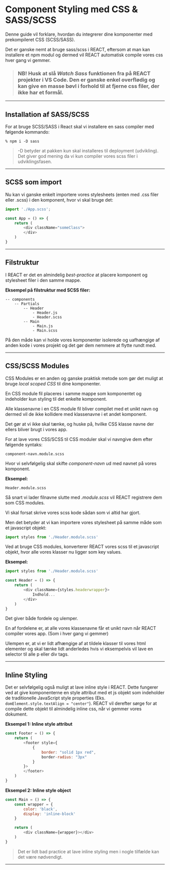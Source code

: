 # Component Styling med CSS & SASS/SCSS

Denne guide vil forklare, hvordan du integrerer dine komponenter med prekompileret CSS (SCSS/SASS).

Det er ganske nemt at bruge sass/scss i REACT, eftersom at man kan installere et npm modul og dermed vil REACT automatisk compile vores css hver gang vi gemmer.

> ### NB! Husk at slå *Watch Sass* funktionen fra på REACT projekter i VS Code. Den er ganske enkel overflødig og kan give en masse bøvl i forhold til at fjerne css filer, der ikke har et formål.
___

## Installation af SASS/SCSS
For at bruge SCSS/SASS i React skal vi installere en sass compiler med følgende kommando:
```
% npm i -D sass
```
> -D betyder at pakken kun skal installeres til deployment (udvikling). Det giver god mening da vi kun compiler vores scss filer i udviklingsfasen.
___
## SCSS som import
Nu kan vi ganske enkelt importere vores stylesheets (enten med .css filer eller .scss) i den komponent, hvor vi skal bruge det:
```js
import './App.scss';

const App = () => {
	return (
		<div className="someClass">
		</div>
	)
}
```
___
## Filstruktur
I REACT er det en almindelig *best-practice* at placere komponent og stylesheet filer i den samme mappe.

**Eksempel på filstruktur med SCSS filer:**
```
-- components
	-- Partials
		-- Header
			- Header.js
			- Header.scss
		-- Main
			- Main.js
			- Main.scss
```
På den måde kan vi holde vores komponenter isolerede og uafhængige af anden kode i vores projekt og det gør dem nemmere at flytte rundt med.
___
## CSS/SCSS Modules
CSS Modules er en anden og ganske praktisk metode som gør det muligt at bruge *local scoped CSS* til dine komponenter. 

En CSS module fil placeres i samme mappe som komponentet og indeholder kun styling til det enkelte komponent. 

Alle klassenavne i en CSS module fil bliver compilet med et unikt navn og dermed vil de ikke kollidere med klassenavne i et andet komponent.

Det gør at vi ikke skal tænke, og huske på, hvilke CSS klasse navne der ellers bliver brugt i vores app.

For at lave vores CSS/SCSS til CSS moduler skal vi navngive dem efter følgende syntaks:
```
component-navn.module.scss
```
Hvor vi selvfølgelig skal skifte *component-navn* ud med navnet på vores komponent.

**Eksempel:**
```
Header.module.scss
```
Så snart vi lader filnavne slutte med *.module.scss* vil REACT registrere dem som CSS modules.

Vi skal forsat skrive vores scss kode sådan som vi altid har gjort.

Men det betyder at vi kan importere vores stylesheet på samme måde som et javascript objekt:
```js
import styles from './Header.module.scss'
```
Ved at bruge CSS modules, konverterer REACT vores scss til et javascript objekt, hvor alle vores klasser nu ligger som key values. 

**Eksempel:**
```js
import styles from './Header.module.scss'

const Header = () => {
	return (
		<div className={styles.headerwrapper}>
			Indhold...
		</div>
	)
}
```
Det giver både fordele og ulemper.

En af fordelene er, at alle vores klassenavne får et unikt navn når REACT compiler vores app. (Som i hver gang vi gemmer)

Ulempen er, at vi er lidt afhængige af at tildele klasser til vores html elementer og skal tænke lidt anderledes hvis vi eksempelvis vil lave en selector til alle p eller div tags.
___
## Inline Styling
Det er selvfølgelig også muligt at lave inline style i REACT. Dette fungerer  ved at give komponenterne en style attribut med et js objekt som indeholder de traditionelle JavaScript style properties (Eks. `domElement.style.textAlign = "center"`). REACT vil derefter sørge for at compile dette objekt til almindelig inline css, når vi gemmer vores dokument.

**Eksempel 1: Inline style attribut**
```js
const Footer = () => {
	return (
		<footer style={
			{ 
				border: "solid 1px red",
				border-radius: "3px" 
			}
		}>
		</footer>
	)
}
```
**Eksempel 2: Inline style object**
```js
const Main = () => {
	const wrapper = {
		color: 'black',
		display: 'inline-block'
	}

	return (
		<div className={wrapper}></div>
	)
}
```
> Det er lidt bad practice at lave inline styling men i nogle tilfælde kan det være nødvendigt.
___